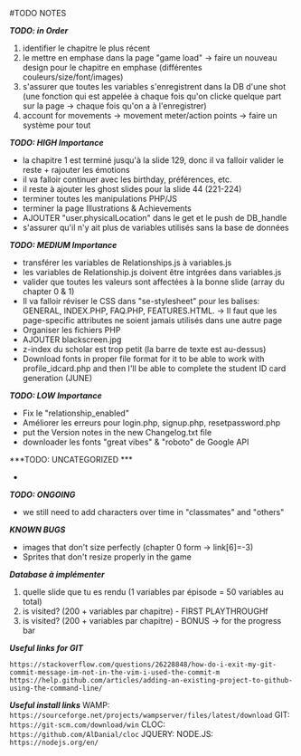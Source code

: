 ﻿#TODO NOTES

***TODO: in Order***

1. identifier le chapitre le plus récent
2. le mettre en emphase dans la page "game load" -> faire un nouveau design pour le chapitre en emphase (différentes couleurs/size/font/images)
3. s'assurer que toutes les variables s'enregistrent dans la DB d'une shot (une fonction qui est appelée à chaque fois qu'on clicke quelque part sur la page -> chaque fois qu'on a à l'enregistrer)
4. account for movements -> movement meter/action points -> faire un système pour tout

***TODO: HIGH Importance***

- la chapitre 1 est terminé jusqu'à la slide 129, donc il va falloir valider le reste + rajouter les émotions
- il va falloir continuer avec les birthday, préférences, etc.
- il reste à ajouter les ghost slides pour la slide 44 (221-224)
- terminer toutes les manipulations PHP/JS
- terminer la page Illustrations & Achievements
- AJOUTER "user.physicalLocation" dans le get et le push de DB_handle
- s'assurer qu'il n'y ait plus de variables utilisés sans la base de données

***TODO: MEDIUM Importance***

- transférer les variables de Relationships.js à variables.js
- les variables de Relationship.js doivent être intgrées dans variables.js
- valider que toutes les valeurs sont affectées à la bonne slide (array du chapter 0 & 1)
- Il va falloir réviser le CSS dans "se-stylesheet" pour les balises: GENERAL, INDEX.PHP, FAQ.PHP, FEATURES.HTML. -> Il faut que les page-specific attributes ne soient jamais utilisés dans une autre page
- Organiser les fichiers PHP
- AJOUTER blackscreen.jpg
- z-index du scholar est trop petit (la barre de texte est au-dessus)
- Download fonts in proper file format for it to be able to work with profile_idcard.php and then I'll be able to complete the student ID card generation (JUNE)

***TODO: LOW Importance***

- Fix le "relationship_enabled"
- Améliorer les erreurs pour login.php, signup.php, resetpassword.php
- put the Version notes in the new Changelog.txt file
- downloader les fonts "great vibes" & "roboto" de Google API

***TODO: UNCATEGORIZED ***

- 

***TODO: ONGOING***

- we still need to add characters over time in "classmates" and "others"


***KNOWN BUGS***

- images that don't size perfectly (chapter 0 form -> link[6]=-3)
- Sprites that don't resize properly in the game


***Database à implémenter***

1. quelle slide que tu es rendu (1 variables par épisode = 50 variables au total)
2. is visited? (200 + variables par chapitre) - FIRST PLAYTHROUGHf
3. is visited? (200 + variables par chapitre) - BONUS -> for the progress bar


***Useful links for GIT***

`https://stackoverflow.com/questions/26228848/how-do-i-exit-my-git-commit-message-im-not-in-the-vim-i-used-the-commit-m`
`https://help.github.com/articles/adding-an-existing-project-to-github-using-the-command-line/`


***Useful install links***
WAMP: `https://sourceforge.net/projects/wampserver/files/latest/download`
GIT: `https://git-scm.com/download/win`
CLOC: `https://github.com/AlDanial/cloc`
JQUERY: 
NODE.JS: `https://nodejs.org/en/`